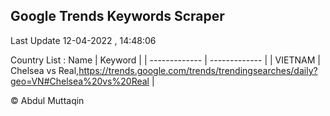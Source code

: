 

## Google Trends Keywords Scraper 
 
Last Update 12-04-2022 , 14:48:06

Country List :
 Name  | Keyword |
| ------------- | ------------- |
| VIETNAM | Chelsea vs Real,https://trends.google.com/trends/trendingsearches/daily?geo=VN#Chelsea%20vs%20Real |



© Abdul Muttaqin 
